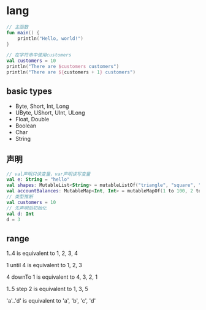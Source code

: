 # lang

```kotlin
// 主函数
fun main() {
    println("Hello, world!")
}
```

```kotlin
// 在字符串中使用customers
val customers = 10
println("There are $customers customers")
println("There are ${customers + 1} customers")
```

## basic types

- Byte, Short, Int, Long
- UByte, UShort, UInt, ULong
- Float, Double
- Boolean
- Char
- String

## 声明

```kotlin
// val声明只读变量，var声明读写变量
val e: String = "hello"
val shapes: MutableList<String> = mutableListOf("triangle", "square", "circle")
val accountBalances: MutableMap<Int, Int> = mutableMapOf(1 to 100, 2 to 100, 3 to 100)
// 类型推断
val customers = 10
// 先声明后初始化
val d: Int
d = 3
```

## range

1..4 is equivalent to 1, 2, 3, 4

1 until 4 is equivalent to 1, 2, 3

4 downTo 1 is equivalent to 4, 3, 2, 1

1..5 step 2 is equivalent to 1, 3, 5

'a'..'d' is equivalent to 'a', 'b', 'c', 'd'
